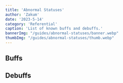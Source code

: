 ```yaml
---
title: 'Abnormal Statuses'
author: 'Zakum'
date: '2023-5-14'
category: 'Referential'
caption: 'List of known buffs and debuffs.'
bannerImg: "/guides/abnormal-statuses/banner.webp"
thumbImg: "/guides/abnormal-statuses/thumb.webp"
---
```


<script>
    import AbnormalStatuses from "$lib/components/guides/AbnormalStatuses.svelte"
</script>

## Buffs
<AbnormalStatuses category="buff" />

## Debuffs
<AbnormalStatuses category="debuff" />